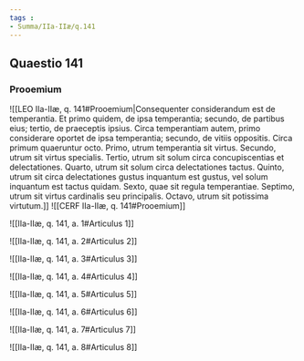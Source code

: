 ```yaml
---
tags : 
- Summa/IIa-IIæ/q.141
---
```


## Quaestio 141

### Prooemium

![[LEO IIa-IIæ, q. 141#Prooemium|Consequenter considerandum est de temperantia. Et primo quidem, de ipsa temperantia; secundo, de partibus eius; tertio, de praeceptis ipsius. Circa temperantiam autem, primo considerare oportet de ipsa temperantia; secundo, de vitiis oppositis. Circa primum quaeruntur octo. Primo, utrum temperantia sit virtus. Secundo, utrum sit virtus specialis. Tertio, utrum sit solum circa concupiscentias et delectationes. Quarto, utrum sit solum circa delectationes tactus. Quinto, utrum sit circa delectationes gustus inquantum est gustus, vel solum inquantum est tactus quidam. Sexto, quae sit regula temperantiae. Septimo, utrum sit virtus cardinalis seu principalis. Octavo, utrum sit potissima virtutum.]]
![[CERF IIa-IIæ, q. 141#Prooemium]]

![[IIa-IIæ, q. 141, a. 1#Articulus 1]]

![[IIa-IIæ, q. 141, a. 2#Articulus 2]]

![[IIa-IIæ, q. 141, a. 3#Articulus 3]]

![[IIa-IIæ, q. 141, a. 4#Articulus 4]]

![[IIa-IIæ, q. 141, a. 5#Articulus 5]]

![[IIa-IIæ, q. 141, a. 6#Articulus 6]]

![[IIa-IIæ, q. 141, a. 7#Articulus 7]]

![[IIa-IIæ, q. 141, a. 8#Articulus 8]]

